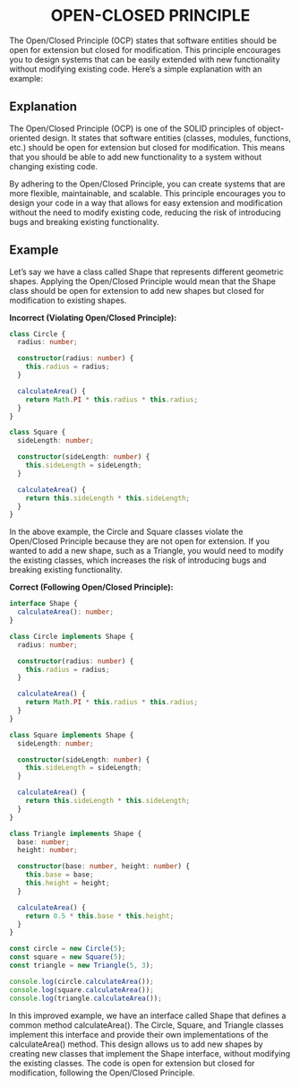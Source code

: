 <h1 align="center"> OPEN-CLOSED PRINCIPLE </h1>

<p>The Open/Closed Principle (OCP) states that software entities should be open for extension but closed for modification. This principle encourages you to design systems that can be easily extended with new functionality without modifying existing code. Here’s a simple explanation with an example:</p>

<h2>Explanation</h2>
<p>The Open/Closed Principle (OCP) is one of the SOLID principles of object-oriented design. It states that software entities (classes, modules, functions, etc.) should be open for extension but closed for modification. This means that you should be able to add new functionality to a system without changing existing code.</p>

<p>By adhering to the Open/Closed Principle, you can create systems that are more flexible, maintainable, and scalable. This principle encourages you to design your code in a way that allows for easy extension and modification without the need to modify existing code, reducing the risk of introducing bugs and breaking existing functionality.</p>

<h2>Example</h2>
<p>Let’s say we have a class called Shape that represents different geometric shapes. Applying the Open/Closed Principle would mean that the Shape class should be open for extension to add new shapes but closed for modification to existing shapes.</p>

<p><b>Incorrect (Violating Open/Closed Principle):</b></p>

```typescript
class Circle {
  radius: number;

  constructor(radius: number) {
    this.radius = radius;
  }

  calculateArea() {
    return Math.PI * this.radius * this.radius;
  }
}

class Square {
  sideLength: number;

  constructor(sideLength: number) {
    this.sideLength = sideLength;
  }

  calculateArea() {
    return this.sideLength * this.sideLength;
  }
}
```

<p>In the above example, the Circle and Square classes violate the Open/Closed Principle because they are not open for extension. If you wanted to add a new shape, such as a Triangle, you would need to modify the existing classes, which increases the risk of introducing bugs and breaking existing functionality.</p>

<p><b>Correct (Following Open/Closed Principle):</b></p>

```typescript
interface Shape {
  calculateArea(): number;
}

class Circle implements Shape {
  radius: number;

  constructor(radius: number) {
    this.radius = radius;
  }

  calculateArea() {
    return Math.PI * this.radius * this.radius;
  }
}

class Square implements Shape {
  sideLength: number;

  constructor(sideLength: number) {
    this.sideLength = sideLength;
  }

  calculateArea() {
    return this.sideLength * this.sideLength;
  }
}

class Triangle implements Shape {
  base: number;
  height: number;

  constructor(base: number, height: number) {
    this.base = base;
    this.height = height;
  }

  calculateArea() {
    return 0.5 * this.base * this.height;
  }
}

const circle = new Circle(5);
const square = new Square(5);
const triangle = new Triangle(5, 3);

console.log(circle.calculateArea());
console.log(square.calculateArea());
console.log(triangle.calculateArea());
```

<p>
In this improved example, we have an interface called Shape that defines a common method calculateArea(). The Circle, Square, and Triangle classes implement this interface and provide their own implementations of the calculateArea() method. This design allows us to add new shapes by creating new classes that implement the Shape interface, without modifying the existing classes. The code is open for extension but closed for modification, following the Open/Closed Principle.
</p>
